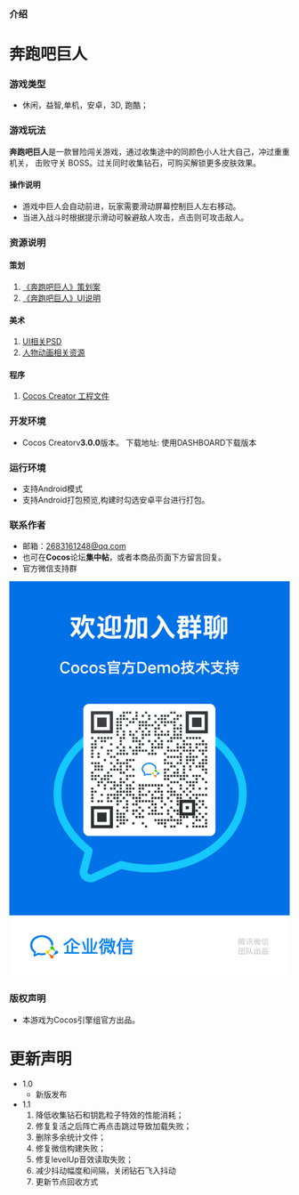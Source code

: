 ### 介绍
# 奔跑吧巨人
### 游戏类型
- 休闲，益智,单机，安卓，3D, 跑酷；

### 游戏玩法
**奔跑吧巨人**是一款冒险闯关游戏，通过收集途中的同颜色小人壮大自己，冲过重重机关，
击败守关 BOSS。过关同时收集钻石，可购买解锁更多皮肤效果。
#### 操作说明
* 游戏中巨人会自动前进，玩家需要滑动屏幕控制巨人左右移动。
* 当进入战斗时根据提示滑动可躲避敌人攻击，点击则可攻击敌人。

### 资源说明
#### 策划
1. [《奔跑吧巨人》策划案](./策划/《奔跑吧巨人》策划案.pdf)
2. [《奔跑吧巨人》UI说明](./策划/《奔跑吧巨人》UI说明.pdf)

#### 美术
1. [UI相关PSD](./美术/psd.zip)
2. [人物动画相关资源](./美术/animation.zip)
 
#### 程序
1. [Cocos Creator 工程文件](./程序/attackOnTitan.zip)

### 开发环境
- Cocos Creatorv**3.0.0**版本。
 下载地址: 使用DASHBOARD下载版本

### 运行环境
- 支持Android模式
- 支持Android打包预览,构建时勾选安卓平台进行打包。

### 联系作者

- 邮箱：2683161248@qq.com
- 也可在**Cocos**论坛**集中帖**，或者本商品页面下方留言回复。
- 官方微信支持群

![wechat-w250](media/wechat.png)


### 版权声明

- 本游戏为Cocos引擎组官方出品。

# 更新声明
- 1.0
    - 新版发布
- 1.1
	1. 降低收集钻石和钥匙粒子特效的性能消耗；
	2. 修复复活之后阵亡再点击跳过导致加载失败；
	3. 删除多余统计文件；
	4. 修复微信构建失败；
	5. 修复levelUp音效读取失败；
	6. 减少抖动幅度和间隔，关闭钻石飞入抖动
	7. 更新节点回收方式
